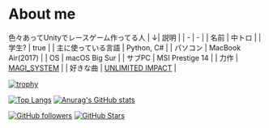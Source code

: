 # About me
色々あってUnityでレースゲーム作ってる人
| ↓| 説明 |
| - | - |
| 名前 | 中トロ |
| 学生? | true |
| 主に使っている言語 | Python, C# |
| パソコン | MacBook Air(2017) |
| OS | macOS Big Sur |
| サブPC | MSI Prestige 14 |
| 力作 | [MAGI_SYSTEM](https://github.com/Chutoro-Detteiu/MAGI_SYSTEM) |
| 好きな曲 | [UNLIMITED IMPACT](https://www.youtube.com/watch?v=DLIHbUZzshg) |

[![trophy](https://github-profile-trophy.vercel.app/?username=Chutoro-Detteiu)](https://github.com/ryo-ma/github-profile-trophy)

[![Top Langs](https://github-readme-stats.vercel.app/api/top-langs/?username=Chutoro-Detteiu)](https://github.com/anuraghazra/github-readme-stats)
[![Anurag's GitHub stats](https://github-readme-stats.vercel.app/api?username=Chutoro-Detteiu&show_icons=true&bg_color=30,e96443,904e95&title_color=fff&text_color=fff)](https://github.com/Chutoro-Detteiu)

[![GitHub followers](https://img.shields.io/github/followers/Chutoro-Detteiu?style=social)](https://github.com/Chutoro-Detteiu?tab=followers)
[![GitHub Stars](https://img.shields.io/github/stars/Chutoro-Detteiu?style=social)](https://github.com/Chutoro-Detteiu?tab=stars)
